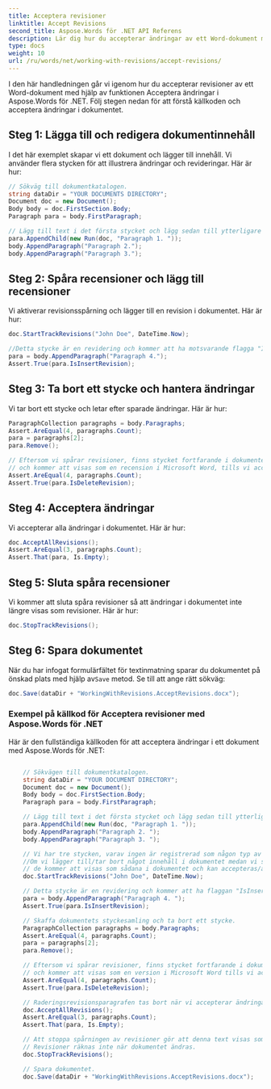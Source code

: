 ```yaml
---
title: Acceptera revisioner
linktitle: Accept Revisions
second_title: Aspose.Words för .NET API Referens
description: Lär dig hur du accepterar ändringar av ett Word-dokument med Aspose.Words för .NET
type: docs
weight: 10
url: /ru/words/net/working-with-revisions/accept-revisions/
---
```


I den här handledningen går vi igenom hur du accepterar revisioner av ett Word-dokument med hjälp av funktionen Acceptera ändringar i Aspose.Words för .NET. Följ stegen nedan för att förstå källkoden och acceptera ändringar i dokumentet.

## Steg 1: Lägga till och redigera dokumentinnehåll

I det här exemplet skapar vi ett dokument och lägger till innehåll. Vi använder flera stycken för att illustrera ändringar och revideringar. Här är hur:

```csharp
// Sökväg till dokumentkatalogen.
string dataDir = "YOUR DOCUMENTS DIRECTORY";
Document doc = new Document();
Body body = doc.FirstSection.Body;
Paragraph para = body.FirstParagraph;

// Lägg till text i det första stycket och lägg sedan till ytterligare två stycken.
para.AppendChild(new Run(doc, "Paragraph 1. "));
body.AppendParagraph("Paragraph 2.");
body.AppendParagraph("Paragraph 3.");
```

## Steg 2: Spåra recensioner och lägg till recensioner

Vi aktiverar revisionsspårning och lägger till en revision i dokumentet. Här är hur:

```csharp
doc.StartTrackRevisions("John Doe", DateTime.Now);

//Detta stycke är en revidering och kommer att ha motsvarande flagga "IsInsertRevision".
para = body.AppendParagraph("Paragraph 4.");
Assert.True(para.IsInsertRevision);
```

## Steg 3: Ta bort ett stycke och hantera ändringar

Vi tar bort ett stycke och letar efter sparade ändringar. Här är hur:

```csharp
ParagraphCollection paragraphs = body.Paragraphs;
Assert.AreEqual(4, paragraphs.Count);
para = paragraphs[2];
para.Remove();

// Eftersom vi spårar revisioner, finns stycket fortfarande i dokumentet, kommer att ha flaggan "IsDeleteRevision" inställd
// och kommer att visas som en recension i Microsoft Word, tills vi accepterar eller avvisar alla recensioner.
Assert.AreEqual(4, paragraphs.Count);
Assert.True(para.IsDeleteRevision);
```

## Steg 4: Acceptera ändringar

Vi accepterar alla ändringar i dokumentet. Här är hur:

```csharp
doc.AcceptAllRevisions();
Assert.AreEqual(3, paragraphs.Count);
Assert.That(para, Is.Empty);
```

## Steg 5: Sluta spåra recensioner

Vi kommer att sluta spåra revisioner så att ändringar i dokumentet inte längre visas som revisioner. Här är hur:

```csharp
doc.StopTrackRevisions();
```
## Steg 6: Spara dokumentet

 När du har infogat formulärfältet för textinmatning sparar du dokumentet på önskad plats med hjälp av`Save` metod. Se till att ange rätt sökväg:

```csharp
doc.Save(dataDir + "WorkingWithRevisions.AcceptRevisions.docx");
```

### Exempel på källkod för Acceptera revisioner med Aspose.Words för .NET

Här är den fullständiga källkoden för att acceptera ändringar i ett dokument med Aspose.Words för .NET:


```csharp

	// Sökvägen till dokumentkatalogen.
	string dataDir = "YOUR DOCUMENT DIRECTORY";
	Document doc = new Document();
	Body body = doc.FirstSection.Body;
	Paragraph para = body.FirstParagraph;

	// Lägg till text i det första stycket och lägg sedan till ytterligare två stycken.
	para.AppendChild(new Run(doc, "Paragraph 1. "));
	body.AppendParagraph("Paragraph 2. ");
	body.AppendParagraph("Paragraph 3. ");

	// Vi har tre stycken, varav ingen är registrerad som någon typ av revision
	//Om vi lägger till/tar bort något innehåll i dokumentet medan vi spårar revisioner,
	// de kommer att visas som sådana i dokumentet och kan accepteras/avvisas.
	doc.StartTrackRevisions("John Doe", DateTime.Now);

	// Detta stycke är en revidering och kommer att ha flaggan "IsInsertRevision" inställd.
	para = body.AppendParagraph("Paragraph 4. ");
	Assert.True(para.IsInsertRevision);

	// Skaffa dokumentets styckesamling och ta bort ett stycke.
	ParagraphCollection paragraphs = body.Paragraphs;
	Assert.AreEqual(4, paragraphs.Count);
	para = paragraphs[2];
	para.Remove();

	// Eftersom vi spårar revisioner, finns stycket fortfarande i dokumentet, kommer att ha "IsDeleteRevision" inställt
	// och kommer att visas som en version i Microsoft Word tills vi accepterar eller avvisar alla versioner.
	Assert.AreEqual(4, paragraphs.Count);
	Assert.True(para.IsDeleteRevision);

	// Raderingsrevisionsparagrafen tas bort när vi accepterar ändringar.
	doc.AcceptAllRevisions();
	Assert.AreEqual(3, paragraphs.Count);
	Assert.That(para, Is.Empty);

	// Att stoppa spårningen av revisioner gör att denna text visas som normal text.
	// Revisioner räknas inte när dokumentet ändras.
	doc.StopTrackRevisions();

	// Spara dokumentet.
	doc.Save(dataDir + "WorkingWithRevisions.AcceptRevisions.docx");
            
```
